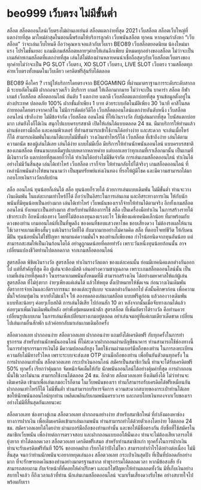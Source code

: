 # beo999 เว็บตรง ไม่มีขั้นต่ำ
สล็อต สล็อตออนไลน์เว็บตรงไม่ผ่านเอเย่นต์ สล็อตแตกง่ายที่สุด 2021
          เว็บสล็อต สล็อตเว็บใหญ่ที่แตกง่ายที่สุด มาใหม่ล่าสุดในตอนนี้พร้อมให้บริการลูกค้า เว็บพนันสล็อต ทุกคน หากคุณกำลังหา “เว็บสล็อต” ว่าจะเล่นเว็บไหนดี ถือว่าคุณหาเจอแล้วกับเว็บเรา BEO89 เว็บสล็อตยอดนิยม น้องใหม่มาแรง โปรโมชั่นเยอะ แถมมีเกมส์สล็อตหลายๆค่ายให้เล่นอีกเพียบ มีหมดทุกอย่างของสล็อต ไม่ว่าจะเป็นเกมส์ค่ายเกมสล็อตที่แตกง่ายที่สุด เล่นได้ไม่ต้องผ่านหลายคนน่าเชื่อถือสุดๆกับเว็บสล็อตเว็บตรงของทุกค่ายไม่ว่าจะเป็น PG SLOT เว็บตรง, XO SLOT เว็บตรง, LIVE SLOT เว็บตรง รวมสล็อตทุกค่ายเว็บตรงทั้งหมดในเว็บเดียว เครดิตฟรีลุ้นรับได้ตลอด

BEO89 คือใคร ?
เราผู้ให้บริการโดยตรงจาก BEOGAMING ที่ผ่านมาตราฐานการระดับระดับสากล
มี ระบบอัตโนมัติ ฝากถอนรวดเร็ว
มีบริการ เกมส์ ให้เลือกมากมาย ไม่ว่าจะเป็น บาคาร่า สล็อต กีฬา เกมส์
เว็บสล็อต สล็อตออนไลน์ อันดับ 1 แตกง่าย แตกดี
เว็บสล็อตแตกบ่อยที่สุด
ฐานข้อมูลตั้งอยู่ในต่างประเทศ ปลอดภัย 100%
ฝากขั้นต่ำเพียง 1 บาท ด้วยระบบอัตโนมัติเพียง 30 วินาที
คาสิโนสด ถ่ายทอดโดยตรงจากคาสิโน ไม่มีการตัดต่อวีดีโอ
เว็บสล็อตออนไลน์แตกง่ายอันดับหนึ่ง
เว็บสล็อต ออนไลน์ เข้าถึงง่าย ไม่มีข้อจำกัด
เว็บสล็อต ออนไลน์ ที่ให้เงินรางวัล กับผู้เล่นมากที่สุด โบนัสแตกบ่อยมาก เล่นยังไงก็ได้เงิน สนุกไปแบบครบรสชาติ เปิดให้เล่นได้แบบตลอด 24 ชม. มีมาบริการให้ท่านแล้ว ผ่านช่องทางมือถือ และคอมพิวเตอร์ ที่ท่านสามารถเข้าใช้งานได้อย่างง่าย และสะดวก จะเล่นเมื่อไหร่ก็ได้ สามารถเดิมพันในเกมได้แบบไม่มีขั้นต่ำ วางเงินเท่าไหร่ก็ได้ เว็บสล็อต ที่เข้าถึงง่าย เล่นได้ตามความถนัด ของผู้เล่นได้เลย เล่นได้ง่าย แบบไม่มีเบื่อ มีบริการให้ท่านนักพนันออนไลน์ แบบครบรสชาติของเกมสล็อต ที่ขนมาแบบเต็มรูปแบบหลากหลายค่าย แต่บอกเลยว่าทุกเกมที่เราเลือกมานั้น เป็นเกมที่มีเงินรางวัล แตกบ่อยที่สุดเลยก็ว่าได้ ทำเงินได้อย่างไม่มีขีดจำกัด การเล่นเกมสล็อตออนไลน์ ทำเงินได้อย่างไม่มีวันสิ้นสุด เล่นได้เท่าไหร่ เว็บสล็อต เราก็จ่าย ให้ท่านกลับไปได้จริงๆ เกมสล็อตออนไลน์ ที่เหล่านักพนันต่างให้ขนานนามว่า เป็นขุมทรัยพย์แห่งเงินทอง ที่รอให้ผู้มีโชค และมีความสามารถได้มา กอบโกยเงินรางวัลกลับบ้าน

สล็อ ออนไลน์ ทุนน้อยก็เล่นได้
สล็อ ทุนน้อยก็รวยได้ ด้วยการเล่นแบบเดิมพัน ไม่มีขั้นต่ำ ท่านจะวางเงินเดิมพัน ในแต่ละเกมเท่าไหร่ก็ได้ ถือว่าเป็นอิสระในการเล่นเกม และอิสระทางการเงิน  ให้กับนักพนันที่มีทุนน้อยเป็นอย่างมาก เล่นได้เท่าไหร่ เว็บพนันของเราก็จ่ายให้ท่านได้ตามจริง อีกทั้งเกมสล็อตออนไลน์ ยังเหมาะเป็นอย่างมาก สำหรับท่านที่ต้องการใช้ สล็อ เป็นเครื่องมือทำเงิน ในการสร้างรายได้เข้ากระเป๋า อีกหนึ่งช่องทาง โดยที่ไม่ต้องลงทุนลงแรงอะไร ใช้เพียงแค่เทคนิคเล็กน้อย ที่มาพร้อมกับดวงของท่าน เกมออนไลน์ที่เป็นที่พูดถึง ของคนที่ชอบแสวงหาโชค ชอบเสี่ยงดวง ไม่ต้องรอผลให้นาน ใช้เวลาจบเกมเพียงสั้นๆ แต่เงินรางวัลที่ได้ กับมากมายอย่างไม่คาดคิด สล็อ ที่ตอบโจทย์ชีวิต ให้กับคนมีฝัน ทุนน้อยนั่นไม่ใช่ปัญหา พกมาแค่ความมั่นใจ ของท่านก็เพียงพอ กำไรน้อยนิดจากทุนอันน้อย แต่สามารถสะสมให้เป็นเงินก้อนโตได้ อย่าดูถูกมดน้อยที่คอยทำรัง เพราะวันหนึ่งทุนน้อยก้อนนั้น อาจเปลี่ยนแปลงชีวิตท่านไปตลอดกาล จากเกมสล็อตออนไลน์

สูตรสล็อต พิชิตเงินรางวัล
สูตรสล็อต ทำเงินรางวัลแตก ของแต่ละคนนั้น ย่อมมีเทคนิคแตกต่างกันออกไป แต่ที่สำคัญที่สุด คือ ผู้เล่นจะต้องมีสติ เล่นอย่างความชาญฉลาด เพราะเกมสล็อตออนไลน์นั้น เป็นเกมที่เล่นง่ายที่สุดแล้ว ในบรรดาเกมพนันทั้งหมดที่มี  สามารถสร้างเงิน ได้อย่างมหาศาลให้แก่ผู้เล่น สูตรสล็อต ที่ไม่ยุ่งยาก ง่ายๆเพียงแค่เล่นได้ แล้วให้หยุด ตั้งเป้าหมายให้ชัดเจน ก่อนวางเงินเดิมพัน อัตราการจ่ายเงินและอัตราการชนะ ของแต่ละรูปแบบ จะแตกต่างกันออกไป ดังนั้นศึกษาก่อน เพื่อความมั่นใจก่อนทุ่มเงิน หากยังไม่แน่ใจ ให้ ลองทดลองเล่นเกมสล็อต แบบฟรีดูก่อน แล้วลองวางเดิมพัน แบบทีละน้อยๆ ค่อยๆเก็บสถิติ การเล่นได้เสีย ไปก่อนสัก 10 ตา หลังจากนั้นเมื่อจับทางเกมได้แล้ว ค่อยๆมาเพิ่มเงินเดิมพันทีหลัง อย่าพึ่งทุ่มหมดหน้าตัก สูตรสล็อต ที่เพิ่มอัตราได้รางวัล คือท่านควรเปลี่ยนรูปแบบเกม ในการเล่นเพื่อเปลี่ยนทางเกมอยู่ตลอด อย่าเล่นจมอยู่ที่แค่เกมเดียวเด็ดขาด เปลี่ยนไปเล่นเกมอื่นสักพัก แล้วค่อยกลับมาเล่นเกมเดิมอีกครั้ง

สล็อตวอลเลท ฝากถอนง่าย
สล็อตวอลเลท ฝากถอนง่าย แถมยังได้เครดิตฟรี กับทุกครั้งในการทำธุรกรรม สำหรับท่านนักพนันออนไลน์ ที่ไม่สะดวกฝากถอนผ่านบัญชีธนาคาร ท่านสามารถใช้ช่องทางนี้ ในการทำธุรกรรมการเงินได้ มีความปลอดภัยสูง โดยใช้งานผ่านเบอร์มือถือของท่าน ในการลงทะเบียน ความลับไม่มีทางรั่วไหล เพราะระบบจะส่งเลข OTP ผ่านมือถือของท่าน เพื่อยืนยันตัวตนทุกครั้ง ในการฝากถอนเท่านั้น สล็อตวอลเลท กระเป๋าเงินออนไลน์ สมัครเป็นสมาชิกวันนี้ ท่านจะได้รับเครดิตฟรี 50% ทุกครั้ง เรียกว่าคุ้มมาก จัดหนักจัดเต็มให้กับ นักพนันออนไลน์ได้อย่างคุ้มค่าที่สุด การฝากถอนนั้นใช้เวลาไม่นาน สามารถใช้งานได้ตลอด 24 ชม. อีกด้วย สล็อตวอลเลท ยิ่งเติมยิ่งได้ ไม่ว่าท่านจะเติมเครดิต เข้ามาเพื่อเล่นเกมอะไรก็ตาม ในเว็บพนันของเรา ท่านก็สามารถรับเครดิตได้ฟรีเหมือนกัน ฝากถอนเท่าไหร่ก็ได้ ไม่มีขั้นต่ำ ท่านสามารถบริหารจัดการ ความสะดวกสบายของกระเป๋าท่านได้เลย ขอให้นักพนันออนไลน์ทุกท่าน เพลิดเพลินกับเกมพนันครบวงจร และกอบโกยเงินทองจากเว็บของเรา อย่างไม่มีที่สิ้นสุดกันเลยนะคะ

สล็อตวอเลท ช่องทางสู่เกม
สล็อตวอเลท ฝากถอนอย่างง่าย สำหรับสมาชิกใหม่ ที่กำลังมองหาช่องทางการฝากเงิน เพื่อเติมเครดิตเข้ามาเล่นเกมพนัน  ท่านสามารถทำได้ด้วยตัวเองโดยง่าย ได้ตลอด 24 ชม. สมัครวอลเลทได้โดยง่าย ผ่านเบอร์มือถือของท่านเท่านั้น และขอให้มีชื่อตรงกัน กับชื่อที่ใช้สมัครในสมาชิกเว็บพนัน เพื่อง่ายต่อการตรวจสอบ และฝากถอนแบบออโต้นั่นเอง ท่านจะไม่ต้องเสียเวลารอให้ยุ่งยาก ทำได้ตลอดเวลา สล็อตวอเลท เครดิตฟรีเสมอ สำหรับท่านสมาชิกเก่า ทุกครั้งในการฝากเงิน ท่านจะรับเครดิตฟรีทันที 10% ของยอดฝาก เรียกได้ว่าปังไม่ไหว สามารถทำกำไรได้อย่างต่อเนื่อง ไม่มีสิ้นสุด จนกว่าท่านนักพนันจะอยากหยุดเล่นเอง  สล็อตวอเลท กระเป๋าเงินสุดปัง ที่เป็นที่ปลอดภัยอย่างมาก ที่จะรักษายอดเงินของท่านอย่างมาตรฐานสากล ทำธุรกรรมได้ตลอดเวลา หากมีข้อสงสัย ยังสามารถสอบถาม กับเจ้าหน้าที่ที่คอยให้คำปรึกษา และแก้ไขปัญหาให้ท่านตลอดทั้งวัน มีที่เก็บเงินอย่างสบายใจแล้ว ก็ถึงเวลาแล้วที่ท่าน นักเล่นเกมสล็อตออนไลน์ จะมาเริ่มเสี่ยงดวงรับโชค อย่างสบายใจไปพร้อมกับเรา
